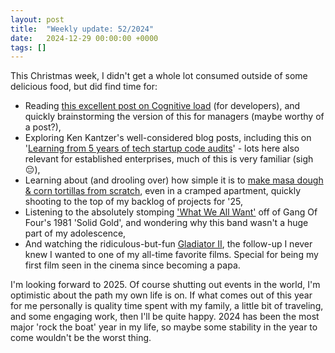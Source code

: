```yaml
---
layout: post
title:  "Weekly update: 52/2024"
date:   2024-12-29 00:00:00 +0000
tags: []
---
```


This Christmas week, I didn't get a whole lot consumed outside of some delicious food, but did find time for:

- Reading [this excellent post on Cognitive load](https://minds.md/zakirullin/cognitive) (for developers), and quickly brainstorming the version of this for managers (maybe worthy of a post?),
- Exploring Ken Kantzer's well-considered blog posts, including this on '[Learning from 5 years of tech startup code audits](https://kenkantzer.com/learnings-from-5-years-of-tech-startup-code-audits/)' - lots here also relevant for established enterprises, much of this is very familiar (sigh 😔),
- Learning about (and drooling over) how simple it is to [make masa dough & corn tortillas from scratch](https://www.mexicanplease.com/homemade-masa-dough-using-yellow-field-corn/), even in a cramped apartment, quickly shooting to the top of my backlog of projects for '25,
- Listening to the absolutely stomping ['What We All Want'](https://www.youtube.com/watch?v=WHVAahhreSQ) off of Gang Of Four's 1981 'Solid Gold', and wondering why this band wasn't a huge part of my adolescence,
- And watching the ridiculous-but-fun [Gladiator II](https://en.wikipedia.org/wiki/Gladiator_II), the follow-up I never knew I wanted to one of my all-time favorite films. Special for being my first film seen in the cinema since becoming a papa.

I'm looking forward to 2025. Of course shutting out events in the world, I'm optimistic about the path my own life is on. If what comes out of this year for me personally is quality time spent with my family, a little bit of traveling, and some engaging work, then I'll be quite happy. 2024 has been the most major 'rock the boat' year in my life, so maybe some stability in the year to come wouldn't be the worst thing.
